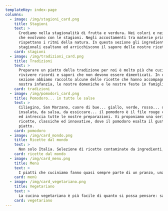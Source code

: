 ```yaml
---
templateKey: index-page
columns:
  - image: /img/stagioni_card.png
    title: Stagioni
    text: >
      Crediamo nella stagionalità di frutta e verdura. Nei colori e nei sapori
      che evolvono con le stagioni. Negli accostamenti tra materie prime che
      rispettano i ritmi della natura. In questa sezione gli ingredienti
      stagionali esaltano ed arricchiscono il sapore delle nostre ricette.
    card: stagioni
  - image: /img/tradizioni_card.png
    title: Tradizioni
    text: >
      Preparare un piatto della tradizione per noi è molto più che cucinare. E’
      rivivere ricordi e sapori che non devono essere dimenticati. In questa
      sezione abbiamo raccolto alcune delle ricette che hanno accompagnato la
      nostra infanzia, le nostre domeniche e le nostre feste in famiglia.
    card: tradizioni
  - image: /img/pomodori_card.png
    title: Pomodoro... in tutte le salse
    text: >
      Ciliegino, San Marzano, cuore di bue... giallo, verde, rosso... da
      insalata, da salsa, da essiccare... il pomodoro è il file rouge che unisce
      ed intreccia tutte le nostre preparazioni. Vi proponiamo una serie di
      ricette, classiche ed innovative, dove il pomodoro esalta il gusto del
      piatto.
    card: pomodoro
  - image: /img/card_mondo.png
    title: Ricette dal mondo
    text: >
      Non solo Italia. Selezione di ricette contaminate da ingredienti, sapori e profumi dal mondo. Ricette assaggiate in luoghi visitati per evocare ricordi di viaggio. Ricette solo immaginate per avvicinarci a culture culinarie che non conosciamo. Una sezione per sorprendersi da abbinamenti inaspettati.
    card: ricette dal mondo
  - image: /img/card_menu.png
    title: Menù
    text: >
      I piatti che cuciniamo fanno quasi sempre parte di un pranzo, una cena..di un menù più grande insomma! Ed allora perché non condividere con voi i nostri abbinamenti? Ricette dal nostro sito che combinate insieme possono creare piccole proposte di menù.
    card: menù
  - image: /img/card_vegetariano.png
    title: Vegetariano
    text: >
      La cucina vegetariana è più facile di quanto si possa pensare: sa essere varia, gustosa ed apre la strada ad una maggiore sostenibilità. E' anche un modo per soffermarsi su parti di scaffali al supermercato che sembra non ci siano mai state!
    card: vegetariano
---
```

